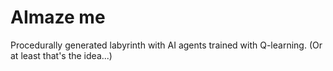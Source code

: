 # AImaze me
Procedurally generated labyrinth with AI agents trained with Q-learning. 
(Or at least that's the idea...)
